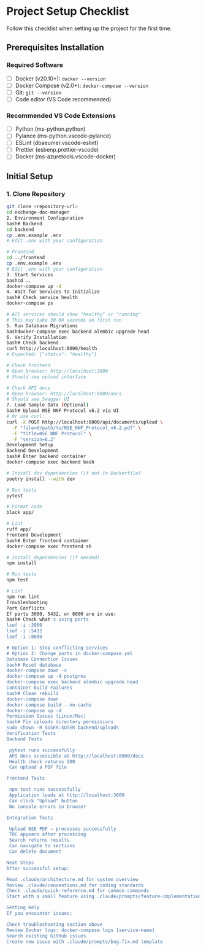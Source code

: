 # Project Setup Checklist

Follow this checklist when setting up the project for the first time.

## Prerequisites Installation

### Required Software
- [ ] Docker (v20.10+): `docker --version`
- [ ] Docker Compose (v2.0+): `docker-compose --version`
- [ ] Git: `git --version`
- [ ] Code editor (VS Code recommended)

### Recommended VS Code Extensions
- [ ] Python (ms-python.python)
- [ ] Pylance (ms-python.vscode-pylance)
- [ ] ESLint (dbaeumer.vscode-eslint)
- [ ] Prettier (esbenp.prettier-vscode)
- [ ] Docker (ms-azuretools.vscode-docker)

## Initial Setup

### 1. Clone Repository
```bash
git clone <repository-url>
cd exchange-doc-manager
2. Environment Configuration
bash# Backend
cd backend
cp .env.example .env
# Edit .env with your configuration

# Frontend
cd ../frontend
cp .env.example .env
# Edit .env with your configuration
3. Start Services
bashcd ..
docker-compose up -d
4. Wait for Services to Initialize
bash# Check service health
docker-compose ps

# All services should show "healthy" or "running"
# This may take 30-60 seconds on first run
5. Run Database Migrations
bashdocker-compose exec backend alembic upgrade head
6. Verify Installation
bash# Check backend
curl http://localhost:8000/health
# Expected: {"status": "healthy"}

# Check frontend
# Open browser: http://localhost:3000
# Should see upload interface

# Check API docs
# Open browser: http://localhost:8000/docs
# Should see Swagger UI
7. Load Sample Data (Optional)
bash# Upload NSE NNF Protocol v6.2 via UI
# Or use curl:
curl -X POST http://localhost:8000/api/documents/upload \
  -F "file=@/path/to/NSE_NNF_Protocol_v6.2.pdf" \
  -F "title=NSE NNF Protocol" \
  -F "version=6.2"
Development Setup
Backend Development
bash# Enter backend container
docker-compose exec backend bash

# Install dev dependencies (if not in Dockerfile)
poetry install --with dev

# Run tests
pytest

# Format code
black app/

# Lint
ruff app/
Frontend Development
bash# Enter frontend container
docker-compose exec frontend sh

# Install dependencies (if needed)
npm install

# Run tests
npm test

# Lint
npm run lint
Troubleshooting
Port Conflicts
If ports 3000, 5432, or 8000 are in use:
bash# Check what's using ports
lsof -i :3000
lsof -i :5432
lsof -i :8000

# Option 1: Stop conflicting services
# Option 2: Change ports in docker-compose.yml
Database Connection Issues
bash# Reset database
docker-compose down -v
docker-compose up -d postgres
docker-compose exec backend alembic upgrade head
Container Build Failures
bash# Clean rebuild
docker-compose down
docker-compose build --no-cache
docker-compose up -d
Permission Issues (Linux/Mac)
bash# Fix uploads directory permissions
sudo chown -R $USER:$USER backend/uploads
Verification Tests
Backend Tests

 pytest runs successfully
 API docs accessible at http://localhost:8000/docs
 Health check returns 200
 Can upload a PDF file

Frontend Tests

 npm test runs successfully
 Application loads at http://localhost:3000
 Can click "Upload" button
 No console errors in browser

Integration Tests

 Upload NSE PDF → processes successfully
 TOC appears after processing
 Search returns results
 Can navigate to sections
 Can delete document

Next Steps
After successful setup:

Read .claude/architecture.md for system overview
Review .claude/conventions.md for coding standards
Check .claude/quick-reference.md for common commands
Start with a small feature using .claude/prompts/feature-implementation.md

Getting Help
If you encounter issues:

Check troubleshooting section above
Review Docker logs: docker-compose logs [service-name]
Search existing GitHub issues
Create new issue with .claude/prompts/bug-fix.md template
